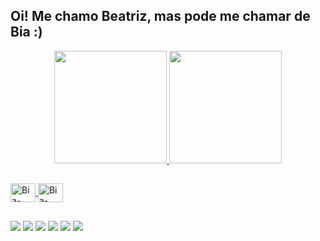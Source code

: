 ## Oi! Me chamo Beatriz, mas pode me chamar de Bia :)

<div align="center">
  <a href="https://github.com/biaomartins">
  <img height="180em" src="https://github-readme-stats.vercel.app/api?username=biaomartins&show_icons=true&theme=moltack&include_all_commits=true&count_private=true"/>
  <img height="180em" src="https://github-readme-stats.vercel.app/api/top-langs/?username=biaomartins&layout=compact&langs_count=7&theme=moltack"/>
</div>
  
  ##
  <div>
  <img align="center" alt="Bia-React" height="30" width="40" src="https://cdn.jsdelivr.net/gh/devicons/devicon/icons/html5/html5-original.svg"/>
  <img align="center" alt="Bia-React" height="30" width="40" src="https://cdn.jsdelivr.net/gh/devicons/devicon/icons/css3/css3-original.svg"/>
  </div>
  
  ##
  
  <div>
    <a href="https://instagram.com/biaomartins" target="_blank"><img src="https://img.shields.io/badge/-Instagram-%23E4405F?style=for-the-badge&logo=instagram&logoColor=white" target="_blank"></a>
    <a href="https://www.twitter.com/biaomartins" target="_blank"><img src="https://img.shields.io/badge/Twitter-1DA1F2?style=for-the-badge&logo=twitter&logoColor=white target="_blank"></a> 
      <a href="https://www.twitch.tv/bia0liveira" target="_blank"><img src="https://img.shields.io/badge/Twitch-9146FF?style=for-the-badge&logo=twitch&logoColor=white" target="_blank"></a>
    <a href="https://www.linkedin.com/in/biaomartins" target="_blank"><img src="https://img.shields.io/badge/-LinkedIn-%230077B5?style=for-the-badge&logo=linkedin&logoColor=white" target="_blank"></a> 
      <a href ="mailto:biaaomartins@gmail.com"><img src="https://img.shields.io/badge/-Gmail-%23333?style=for-the-badge&logo=gmail&logoColor=white" target="_blank"></a>
      <a href ="https://open.spotify.com/user/2137zpcd4iyogdu4j6qksf5sq?si=d869788406904785"><img src="https://img.shields.io/badge/Spotify-1ED760?&style=for-the-badge&logo=spotify&logoColor=white"></a>
  </div>

##
      
  
